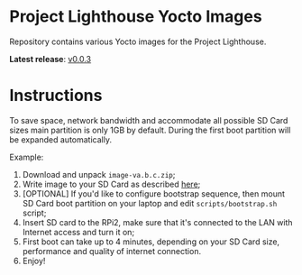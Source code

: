 # Project Lighthouse Yocto Images

Repository contains various Yocto images for the Project Lighthouse.

__Latest release__: [v0.0.3](https://github.com/project-lighthouse/yocto-images/releases/v0.0.4)

# Instructions

To save space, network bandwidth and accommodate all possible SD Card sizes main partition is only 1GB by default. During the first boot partition will be expanded automatically.

Example:

1. Download and unpack `image-va.b.c.zip`;
2. Write image to your SD Card as described [here](https://www.raspberrypi.org/documentation/installation/installing-images/);
3. [OPTIONAL] If you'd like to configure bootstrap sequence, then mount SD Card boot partition on your laptop and edit `scripts/bootstrap.sh` script;
4. Insert SD card to the RPi2, make sure that it's connected to the LAN with Internet access and turn it on;
5. First boot can take up to 4 minutes, depending on your SD Card size, performance and quality of internet connection.
6. Enjoy!
